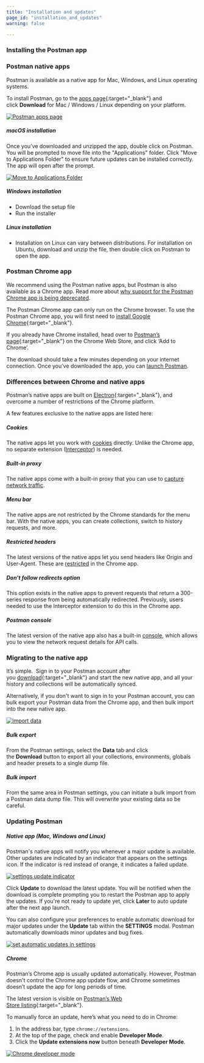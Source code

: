 ```yaml
---
title: "Installation and updates"
page_id: "installation_and_updates"
warning: false

---
```


### **Installing the Postman app**

### Postman native apps

Postman is available as a native app for Mac, Windows, and Linux operating systems.

To install Postman, go to the [apps page](https://www.getpostman.com/apps){:target="_blank"} and click **Download** for Mac / Windows / Linux depending on your platform.

[![Postman apps page](https://s3.amazonaws.com/postman-static-getpostman-com/postman-docs/59161734.png)](https://s3.amazonaws.com/postman-static-getpostman-com/postman-docs/59161734.png)

##### **macOS installation**

Once you’ve downloaded and unzipped the app, double click on Postman. You will be prompted to move file into the "Applications" folder. Click "Move to Applications Folder" to ensure future updates can be installed correctly. The app will open after the prompt.
   
[![Move to Applications Folder](https://s3.amazonaws.com/postman-static-getpostman-com/postman-docs/move+to+app+folder.png)](https://s3.amazonaws.com/postman-static-getpostman-com/postman-docs/move+to+app+folder.png)

##### **Windows installation**

   *   Download the setup file
   *   Run the installer

##### **Linux installation**

   * Installation on Linux can vary between distributions. For installation on Ubuntu, download and unzip the file, then double click on Postman to open the app. 

### Postman Chrome app

We recommend using the Postman native apps, but Postman is also available as a Chrome app. Read more about [why support for the Postman Chrome app is being deprecated](http://blog.getpostman.com/2017/03/14/going-native/).

The Postman Chrome app can only run on the Chrome browser. To use the Postman Chrome app, you will first need to [install Google Chrome](http://www.google.com/chrome/){:target="_blank"}.

If you already have Chrome installed, head over to [Postman’s page](https://chrome.google.com/webstore/detail/postman-rest-client-packa/fhbjgbiflinjbdggehcddcbncdddomop?hl=en){:target="_blank"} on the Chrome Web Store, and click ‘Add to Chrome’.

The download should take a few minutes depending on your internet connection. Once you’ve downloaded the app, you can [launch Postman](/docs/postman/launching_postman/installation_and_updates).

### Differences between Chrome and native apps

Postman’s native apps are built on [Electron](http://electron.atom.io/){:target="_blank"}, and overcome a number of restrictions of the Chrome platform.

A few features exclusive to the native apps are listed here:

##### **Cookies**

The native apps let you work with [cookies](/docs/v6/postman/sending_api_requests/cookies) directly. Unlike the Chrome app, no separate extension ([Interceptor](/docs/postman/sending_api_requests/interceptor_extension)) is needed.

##### **Built-in proxy**

The native apps come with a built-in proxy that you can use to [capture network traffic](/docs/postman/sending_api_requests/capturing_http_requests).

##### **Menu bar**

The native apps are not restricted by the Chrome standards for the menu bar. With the native apps, you can create collections, switch to history requests, and more.

##### **Restricted headers**

The latest versions of the native apps let you send headers like Origin and User-Agent. These are [restricted](/docs/postman/sending_api_requests/interceptor_extension) in the Chrome app. 

##### **Don't follow redirects option**

This option exists in the native apps to prevent requests that return a 300-series response from being automatically redirected. Previously, users needed to use the Interceptor extension to do this in the Chrome app.

##### **Postman console**

The latest version of the native app also has a built-in [console](/docs/postman/sending_api_requests/debugging_and_logs), which allows you to view the network request details for API calls.

### **Migrating to the native app**

It’s simple.  Sign in to your Postman account after you [download](https://www.getpostman.com/apps){:target="_blank"} and start the new native app, and all your history and collections will be automatically synced.

Alternatively, if you don't want to sign in to your Postman account, you can bulk export your Postman data from the Chrome app, and then bulk import into the new native app.

[![import data](https://s3.amazonaws.com/postman-static-getpostman-com/postman-docs/WS-export-data-settings.png)](https://s3.amazonaws.com/postman-static-getpostman-com/postman-docs/WS-export-data-settings.png)  

##### **Bulk export**

From the Postman settings, select the **Data** tab and click the **Download** button to export all your collections, environments, globals and header presets to a single dump file.

##### **Bulk import**

From the same area in Postman settings, you can initiate a bulk import from a Postman data dump file. This will overwrite your existing data so be careful.

### **Updating Postman**

##### **Native app (Mac, Windows and Linux)**

Postman's native apps will notify you whenever a major update is available. Other updates are indicated by an indicator that appears on the settings icon. If the indicator is red instead of orange, it indicates a failed update.

[![settings update indicator](https://s3.amazonaws.com/postman-static-getpostman-com/postman-docs/39862921-c290dbd0-5462-11e8-85a7-cfaf4141f0d3+(1).png)](https://s3.amazonaws.com/postman-static-getpostman-com/postman-docs/39862921-c290dbd0-5462-11e8-85a7-cfaf4141f0d3+(1).png)

Click **Update** to download the latest update. You will be notified when the download is complete prompting you to restart the Postman app to apply the updates. If you're not ready to update yet, click **Later** to auto update after the next app launch.

You can also configure your preferences to enable automatic download for major updates under the **Update** tab within the **SETTINGS** modal. Postman automatically downloads minor updates and bug fixes.

[![set automatic updates in settings](https://s3.amazonaws.com/postman-static-getpostman-com/postman-docs/auto+update+enable.png)](https://s3.amazonaws.com/postman-static-getpostman-com/postman-docs/auto+update+enable.png)

##### **Chrome**

Postman’s Chrome app is usually updated automatically. However, Postman doesn't control the Chrome app update flow, and Chrome sometimes doesn’t update the app for long periods of time.

The latest version is visible on [Postman’s Web Store listing](https://chrome.google.com/webstore/detail/fhbjgbiflinjbdggehcddcbncdddomop?hl=en){:target="_blank"}.

To manually force an update, here’s what you need to do in Chrome:

  1.  In the address bar, type `chrome://extensions`.
  2.  At the top of the page, check and enable **Developer Mode**.
  3.  Click the **Update extensions now** button beneath **Developer Mode**.

  [![Chrome developer mode](https://s3.amazonaws.com/postman-static-getpostman-com/postman-docs/58280741.png)](https://s3.amazonaws.com/postman-static-getpostman-com/postman-docs/58280741.png)
